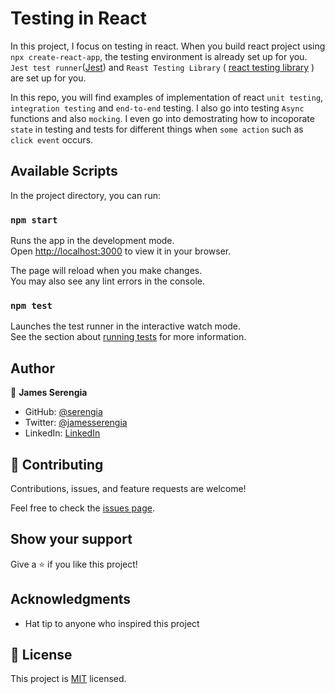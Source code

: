 # Testing in React

In this project, I focus on testing in react. When you build react project using `npx create-react-app`, the testing environment is already set up for you. `Jest test runner`([Jest](https://jestjs.io/docs/snapshot-testing)) and `Reast Testing Library` ( [react testing library](https://testing-library.com/docs/react-testing-library/intro/) ) are set up for you.

In this repo, you will find examples of implementation of react `unit testing`, `integration testing` and `end-to-end` testing. I also go into testing `Async` functions and also `mocking`. I even go into demostrating how to incoporate `state` in testing and tests for different things when `some action` such as `click event` occurs.

## Available Scripts

In the project directory, you can run:

### `npm start`

Runs the app in the development mode.\
Open [http://localhost:3000](http://localhost:3000) to view it in your browser.

The page will reload when you make changes.\
You may also see any lint errors in the console.

### `npm test`

Launches the test runner in the interactive watch mode.\
See the section about [running tests](https://facebook.github.io/create-react-app/docs/running-tests) for more information.

## Author

👤 **James Serengia**

- GitHub: [@serengia](https://github.com/serengia)
- Twitter: [@jamesserengia](https://twitter.com/jamesserengia)
- LinkedIn: [LinkedIn](https://linkedin.com/in/james-serengia)

<!-- CONTRIBUTING -->

## 🤝 Contributing

Contributions, issues, and feature requests are welcome!

Feel free to check the [issues page](../../issues/).

## Show your support <a name="support"></a>

Give a ⭐️ if you like this project!

## Acknowledgments

- Hat tip to anyone who inspired this project

## 📝 License

This project is [MIT](./MIT.md) licensed.
